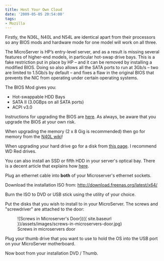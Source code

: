 ```yaml
---
title: Host Your Own Cloud
date: '2009-05-05 20:54:00'
tags:
- Mozilla
---
```


Firstly, the N36L, N40L and N54L are identical apart from their processors so any BIOS mods and hardware mode for one model will work on all three.

The MicroServer is HP’s entry-level server, and as a result is missing several features of higher-end models, in particular hot-swap drive bays. This is a fake restriction put in place by HP – and it can be removed by installing a modified BIOS. Doing so also allows all the SATA ports to run at 3Gb/s – two are limited to 1.5Gb/s by default – and fixes a flaw in the original BIOS that prevents the NIC from operating under certain operating systems.

The BIOS Mod gives you:

* Hot-swappable HDD Bays
* SATA II (3.0GBps on all SATA ports)
* ACPI v3.0

Instructions for upgrading the BIOS are [here](http://terfmop.co.uk/blog/2013/07/31/hp-proliant-n54l-bios-modification-guide-allow-hot-plug-sata-and-5th-sata-port/). As always, be aware that you upgrade the BIOS at your own risk.

When upgrading the memory (2 x 8 Gig is recommended) then go for memory from the [N40L wiki](http://n40l.wikia.com/wiki/Memory)!

When upgrading your hard drive go for a disk from [this page](http://n40l.wikia.com/wiki/Hard_drives). I recommend WD Red drives.

You can also install an SSD or fifth HDD in your server's optical bay. There is a decent article that explains how [here](https://paulroberts69.wordpress.com/2012/01/22/installing-a-hdd-in-the-optical-drive-bay-on-an-hp-microserver-n40l/).

Plug an ethernet cable into **both** of your Microserver's ethernet sockets.

Download the installation ISO from:
http://download.freenas.org/latest/x64/

Burn the ISO to DVD or USB stick using the utility of your choice.

Put the disks that you wish to install to in your MicroServer. The screws and "screwdriver" are attached to the door:
<figure markdown="1">
  ![Screws in Microserver's Door]({{ site.baseurl }}/assets/images/screws-in-microservers-door.jpg)
  <figcaption>Screws in microservers door</figcaption>
</figure>

Plug your thumb drive that you want to use to hold the OS into the USB port on your MicroServer motherboard.

Now boot from your installation DVD / Thumb.

